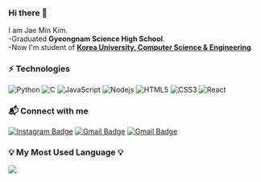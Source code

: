 ### Hi there 👋
I am Jae Min Kim.\
-Graduated **Gyeongnam Science High School**\.  
-Now I'm student of [**Korea University, Computer Science & Engineering**](https://www.korea.ac.kr/).

### ⚡ Technologies
![Python](https://img.shields.io/badge/-Python-3776AB?style=plastic-square&logo=Python&logoColor=white)
![C](https://img.shields.io/badge/-C-00599C?style=plastic-square&logo=c)
![JavaScript](https://img.shields.io/badge/-JavaScript-F7DF1E?style=plastic-square&logo=javascript&logoColor=black)
![Nodejs](https://img.shields.io/badge/-Nodejs-339933?style=plastic-square&logo=Node.js&logoColor=white)
![HTML5](https://img.shields.io/badge/-HTML5-E34F26?style=plastic-square&logo=html5&logoColor=white)
![CSS3](https://img.shields.io/badge/-CSS3-1572B6?style=plastic-square&logo=css3)
![React](https://img.shields.io/badge/-React-black?style=plastic-square&logo=react)


### 📬 Connect with me  
[![Instagram Badge](https://img.shields.io/badge/-jae_mini_02-E4405F?style=plastic-square&logo=instagram&logoColor=white&link=https://www.instagram.com/jae_mini_02/)](https://www.instagram.com/jae_mini_02/)
[![Gmail Badge](https://img.shields.io/badge/-goodjm0698@korea.ac.kr-EA4335?style=flat-plastic&logo=Gmail&logoColor=white&link=mailto:goodjm0698@korea.ac.kr)](mailto:goodjm0698@korea.ac.kr)
[![Gmail Badge](https://img.shields.io/badge/-goodjm0698@gmail.com-EA4335?style=flat-plastic&logo=Gmail&logoColor=white&link=mailto:goodjm0698@gmail.com)](mailto:goodjm0698@gmail.com)

### 💡 My Most Used Language 💡
<a href="https://github.com/goodjm0698">
    <img align="center" src="https://github-readme-stats.vercel.app/api/top-langs/?username=goodjm0698&layout=compact&show_icons=false&show_owner=goodjm0698&hide_title=false&theme=vue&hide=false" />
  </a>
<br/>
